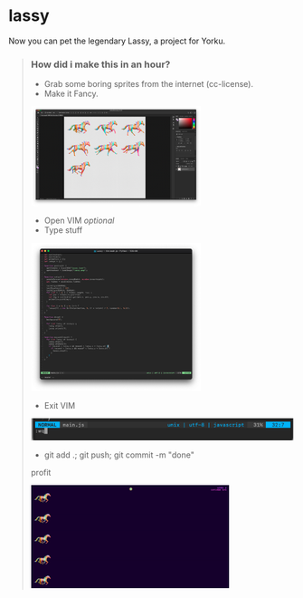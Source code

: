 # lassy
Now you can pet the legendary Lassy, a project for Yorku.

> ### How did i make this in an hour?
> - Grab some boring sprites from the internet (cc-license).
> - Make it Fancy.
> <img src="https://raw.githubusercontent.com/Aayush9029/lassy/gh-pages/readme/editing.png" width="300px"/>
>
> - Open VIM *optional*
> - Type stuff
> <img src="https://raw.githubusercontent.com/Aayush9029/lassy/gh-pages/readme/vim.png" width="300px"/>
>
> - Exit VIM
> <img src="https://raw.githubusercontent.com/Aayush9029/lassy/gh-pages/readme/exitvim.png"/>
>
> - git add .; git push; git commit -m "done"
>
> profit
>
> <img src="https://raw.githubusercontent.com/Aayush9029/lassy/gh-pages/readme/gif_demo.gif" width="350px">
>

